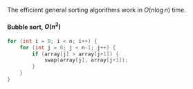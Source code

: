 The efficient general sorting algorithms work in $O(n \log n)$ time.

#### Bubble sort, $O(n^2)$
```cpp
for (int i = 0; i < n; i++) {
    for (int j = 0; j < n-1; j++) {
        if (array[j] > array[j+1]) {
            swap(array[j], array[j+1]);
        }
    }
}
```